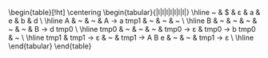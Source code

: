 \begin{table}[!ht]
    \centering
    \begin{tabular}{|l|l|l|l|l|l|l|}
    \hline
        ~ & \$ & ε & a & e & b & d \\ \hline
        A & ~ & ~ & A -> a tmp1 & ~ & ~ & ~ \\ \hline
        B & ~ & ~ & ~ & ~ & ~ & B -> d tmp0 \\ \hline
        tmp0 & ~ & ~ & ~ & tmp0 -> ε & tmp0 -> b tmp0 & ~ \\ \hline
        tmp1 & tmp1 -> ε & ~ & tmp1 -> A B e & ~ & ~ & tmp1 -> ε \\ \hline
    \end{tabular}
\end{table}